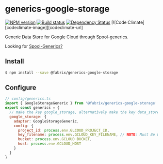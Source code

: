 # generics-google-storage

[![NPM version][npm-image]][npm-url]
[![Build status][ci-image]][ci-url]
[![Dependency Status][daviddm-image]][daviddm-url]
[![Code Climate][codeclimate-image]][codeclimate-url]

Generic Data Store for Google Cloud through Spool-generics.

Looking for [Spool-Generics?](https://github.com/fabrix-app/spool-generics)

## Install

```sh
$ npm install --save @fabrix/generics-google-storage
```

## Configure

```js
// config/generics.ts
import { GoogleStorageGeneric } from '@fabrix/generics-google-storage'
export const generics = {
  // make the key google_storage, alternatively make the key data_store_provider to be the default data store provider in many spools
  google_storage: {
    adapter: GoogleStorageGeneric,
    config: {
      project_id: process.env.GLCOUD_PROJECT_ID,
      key_filename: process.env.GCLOUD_KEY_FILENAME, // NOTE: Must Be Fully Resolved Path
      bucket: process.env.GCLOUD_BUCKET,
      host: process.env.GCLOUD_HOST
    }
  }
}
```

[npm-image]: https://img.shields.io/npm/v/@fabrix/generics-google-storage.svg?style=flat-square
[npm-url]: https://npmjs.org/package/@fabrix/generics-google-storage
[ci-image]: https://img.shields.io/circleci/project/github/fabrix-app/generics-google-storage/master.svg
[ci-url]: https://circleci.com/gh/fabrix-app/generics-google-storage/tree/master
[daviddm-image]: http://img.shields.io/david/fabrix-app/generics-google-storage.svg?style=flat-square
[daviddm-url]: https://david-dm.org/fabrix-app/generics-google-storage
[gitter-image]: http://img.shields.io/badge/+%20GITTER-JOIN%20CHAT%20%E2%86%92-1DCE73.svg?style=flat-square
[gitter-url]: https://gitter.im/fabrix-app/Lobby
[twitter-image]: https://img.shields.io/twitter/follow/FabrixApp.svg?style=social
[twitter-url]: https://twitter.com/FabrixApp
[coverage-image]: https://img.shields.io/codeclimate/coverage/github/fabrix-app/generics-google-storage.svg?style=flat-square
[coverage-url]: https://codeclimate.com/github/fabrix-app/generics-google-storage/coverage

